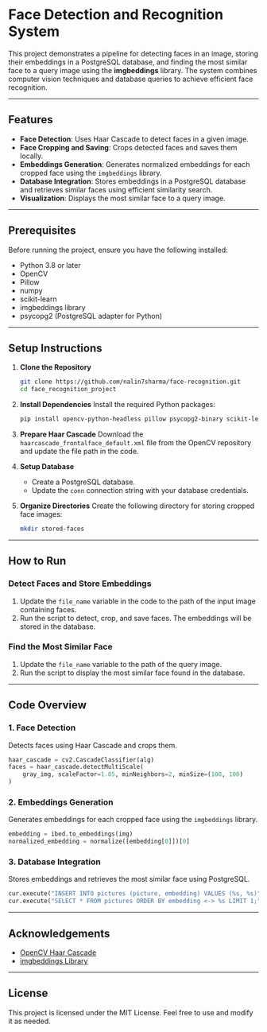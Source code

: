 
# Face Detection and Recognition System

This project demonstrates a pipeline for detecting faces in an image, storing their embeddings in a PostgreSQL database, and finding the most similar face to a query image using the **imgbeddings** library. The system combines computer vision techniques and database queries to achieve efficient face recognition.

---

## Features

- **Face Detection**: Uses Haar Cascade to detect faces in a given image.
- **Face Cropping and Saving**: Crops detected faces and saves them locally.
- **Embeddings Generation**: Generates normalized embeddings for each cropped face using the `imgbeddings` library.
- **Database Integration**: Stores embeddings in a PostgreSQL database and retrieves similar faces using efficient similarity search.
- **Visualization**: Displays the most similar face to a query image.

---

## Prerequisites

Before running the project, ensure you have the following installed:

- Python 3.8 or later
- OpenCV
- Pillow
- numpy
- scikit-learn
- imgbeddings library
- psycopg2 (PostgreSQL adapter for Python)

---

## Setup Instructions

1. **Clone the Repository**
   ```bash
   git clone https://github.com/nalin7sharma/face-recognition.git
   cd face_recognition_project
   ```

2. **Install Dependencies**
   Install the required Python packages:
   ```bash
   pip install opencv-python-headless pillow psycopg2-binary scikit-learn imgbeddings
   ```

3. **Prepare Haar Cascade**
   Download the `haarcascade_frontalface_default.xml` file from the OpenCV repository and update the file path in the code.

4. **Setup Database**
   - Create a PostgreSQL database.
   - Update the `conn` connection string with your database credentials.

5. **Organize Directories**
   Create the following directory for storing cropped face images:
   ```bash
   mkdir stored-faces
   ```

---

## How to Run

### Detect Faces and Store Embeddings
1. Update the `file_name` variable in the code to the path of the input image containing faces.
2. Run the script to detect, crop, and save faces. The embeddings will be stored in the database.

### Find the Most Similar Face
1. Update the `file_name` variable to the path of the query image.
2. Run the script to display the most similar face found in the database.

---

## Code Overview

### 1. **Face Detection**
Detects faces using Haar Cascade and crops them.
```python
haar_cascade = cv2.CascadeClassifier(alg)
faces = haar_cascade.detectMultiScale(
    gray_img, scaleFactor=1.05, minNeighbors=2, minSize=(100, 100)
)
```

### 2. **Embeddings Generation**
Generates embeddings for each cropped face using the `imgbeddings` library.
```python
embedding = ibed.to_embeddings(img)
normalized_embedding = normalize([embedding[0]])[0]
```

### 3. **Database Integration**
Stores embeddings and retrieves the most similar face using PostgreSQL.
```python
cur.execute("INSERT INTO pictures (picture, embedding) VALUES (%s, %s)", (filename, normalized_embedding.tolist()))
cur.execute("SELECT * FROM pictures ORDER BY embedding <-> %s LIMIT 1;", (string_representation,))
```

---

## Acknowledgements

- [OpenCV Haar Cascade](https://github.com/opencv/opencv)
- [imgbeddings Library](https://github.com/ranahanocka/imgbeddings)

---

## License

This project is licensed under the MIT License. Feel free to use and modify it as needed.
